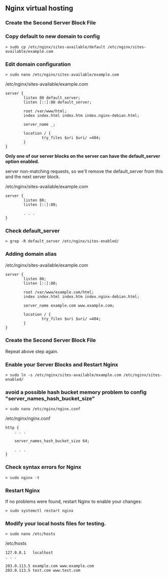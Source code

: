 ## Nginx virtual hosting

### Create the Second Server Block File 

### Copy default to new domain to config

```
> sudo cp /etc/nginx/sites-available/default /etc/nginx/sites-available/example.com
```

### Edit domain configuration

```
> sudo nano /etc/nginx/sites-available/example.com
```
/etc/nginx/sites-available/example.com
```
server {
        listen 80 default_server;
        listen [::]:80 default_server;

        root /var/www/html;
        index index.html index.htm index.nginx-debian.html;

        server_name _;

        location / {
                try_files $uri $uri/ =404;
        }
}
```
**Only one of our server blocks on the server can have the default_server option enabled.**

server non-matching requests, so we'll remove the default_server from this and the next server block. 

/etc/nginx/sites-available/example.com
```
server {
        listen 80;
        listen [::]:80;

        . . .
}
```

### Check default_server

```
> grep -R default_server /etc/nginx/sites-enabled/
```

### Adding domain alias
/etc/nginx/sites-available/example.com
```
server {
        listen 80;
        listen [::]:80;

        root /var/www/example.com/html;
        index index.html index.htm index.nginx-debian.html;

        server_name example.com www.example.com;

        location / {
                try_files $uri $uri/ =404;
        }
}
```

### Create the Second Server Block File 
Repeat above step again.

### Enable your Server Blocks and Restart Nginx
```
> sudo ln -s /etc/nginx/sites-available/example.com /etc/nginx/sites-enabled/
```
### avoid a possible hash bucket memory problem to config "server_names_hash_bucket_size"
```
> sudo nano /etc/nginx/nginx.conf
```
/etc/nginx/nginx.conf
```
http {
    . . .

    server_names_hash_bucket_size 64;

    . . .
}
```

### Check syntax errors for Nginx
```
> sudo nginx -t
```
### Restart Nginx 
If no problems were found, restart Nginx to enable your changes:
```
> sudo systemctl restart nginx
```

### Modify your local hosts files for testing.

```
> sudo nano /etc/hosts
```
/etc/hosts
```
127.0.0.1   localhost
. . .

203.0.113.5 example.com www.example.com
203.0.113.5 test.com www.test.com
```

